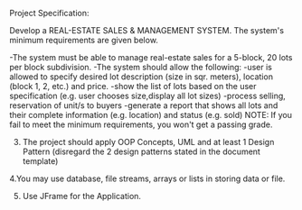 Project Specification: 

Develop a REAL-ESTATE SALES & MANAGEMENT SYSTEM. The system's minimum requirements are given below.

-The system must be able to manage real-estate sales for a 5-block, 20 lots per block subdivision.
-The system should allow the following:
-user is allowed to specify desired lot description (size in sqr. meters), location (block 1, 2, etc.) and price.
-show the list of lots based on the user specification (e.g. user chooses size,display all lot sizes)
-process selling, reservation of unit/s to buyers
-generate a report that shows all lots and their complete information (e.g. location) and status (e.g. sold)
           NOTE: If you fail to meet the minimum requirements, you won't get a passing grade.

3. The project should apply OOP Concepts, UML and at least 1 Design Pattern (disregard the 2 design patterns stated in the document template)

 4.You may use database, file streams, arrays or lists in storing data or file.

 5. Use JFrame for the Application.
